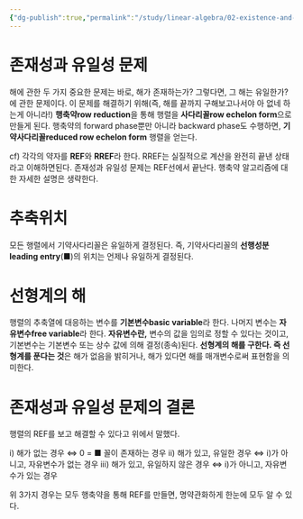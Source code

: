 ```yaml
---
{"dg-publish":true,"permalink":"/study/linear-algebra/02-existence-and-uniqueness-questions/","created":"2024-01-11T11:41:22.000+09:00","updated":"2025-01-14T15:33:45.000+09:00"}
---
```


# 존재성과 유일성 문제

해에 관한 두 가지 중요한 문제는 바로, 해가 존재하는가? 그렇다면, 그 해는 유일한가? 에 관한 문제이다. 이 문제를 해결하기 위해(즉, 해를 끝까지 구해보고나서야 아 없네 하는게 아니라!) **행축약row reduction**을 통해 행렬을 **사다리꼴row echelon form**으로 만들게 된다. 행축약의 forward phase뿐만 아니라 backward phase도 수행하면, **기약사다리꼴reduced row echelon form** 행렬을 얻는다.

cf) 각각의 약자를 **REF**와 **RREF**라 한다. RREF는 실질적으로 계산을 완전히 끝낸 상태라고 이해하면된다. 존재성과 유일성 문제는 REF선에서 끝난다.
행축약 알고리즘에 대한 자세한 설명은 생략한다.

# 추축위치
모든 행렬에서 기약사다리꼴은 유일하게 결정된다.
즉, 기약사다리꼴의 **선행성분leading entry**(■)의 위치는 언제나 유일하게 결정된다.

# 선형계의 해
행렬의 추축열에 대응하는 변수를 **기본변수basic variable**라 한다. 나머지 변수는 **자유변수free variable**라 한다.
**자유변수란,** 변수의 값을 임의로 정할 수 있다는 것이고, 기본변수는 기본변수 또는 상수 값에 의해 결정(종속)된다.
**선형계의 해를 구한다. 즉 선형계를 푼다는 것**은 해가 없음을 밝히거나, 해가 있다면 해를 매개변수로써 표현함을 의미한다.

# 존재성과 유일성 문제의 결론
행렬의 REF를 보고 해결할 수 있다고 위에서 말했다.

i) 해가 없는 경우 $\iff$ 0 = ■ 꼴이 존재하는 경우
ii) 해가 있고, 유일한 경우 $\iff$ i)가 아니고, 자유변수가 없는 경우
iii) 해가 있고, 유일하지 않은 경우 $\iff$ i)가 아니고, 자유변수가 있는 경우

위 3가지 경우는 모두 행축약을 통해 REF를 만들면, 명약관화하게 한눈에 모두 알 수 있다.